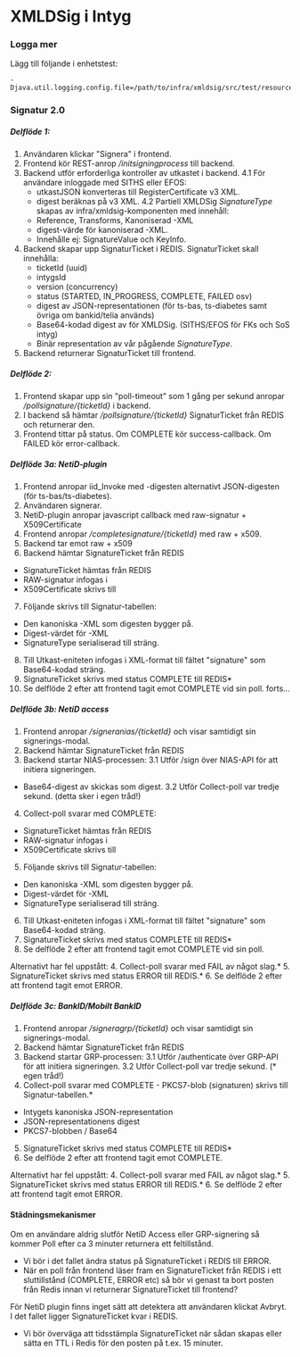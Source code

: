 # XMLDSig i Intyg

### Logga mer

Lägg till följande i enhetstest:

    -Djava.util.logging.config.file=/path/to/infra/xmldsig/src/test/resources/logging.properties
    
### Signatur 2.0

##### Delflöde 1:

1. Användaren klickar "Signera" i frontend.
2. Frontend kör REST-anrop _/initsigningprocess_ till backend.
3. Backend utför erforderliga kontroller av utkastet i backend.
4.1 För användare inloggade med SITHS eller EFOS:
    - utkastJSON konverteras till RegisterCertificate v3 XML.
    - digest beräknas på v3 XML.
4.2 Partiell XMLDSig _SignatureType_ skapas av infra/xmldsig-komponenten med innehåll:
    - Reference, Transforms, Kanoniserad <intyg>-XML
    - digest-värde för kanoniserad <intyg>-XML.
    - Innehålle ej: SignatureValue och KeyInfo.   
5. Backend skapar upp SignaturTicket i REDIS. SignaturTicket skall innehålla:
    - ticketId (uuid)
    - intygsId
    - version (concurrency)
    - status (STARTED, IN_PROGRESS, COMPLETE, FAILED osv)
    - digest av JSON-representationen (för ts-bas, ts-diabetes samt övriga om bankid/telia används)
    - Base64-kodad digest av <SignedInfo> för XMLDSig. (SITHS/EFOS för FKs och SoS intyg)
    - Binär representation av vår pågående _SignatureType_.
6. Backend returnerar SignaturTicket till frontend.

##### Delflöde 2:

1. Frontend skapar upp sin "poll-timeout" som 1 gång per sekund anropar _/pollsignature/{ticketId}_ i backend.
2. I backend så hämtar _/pollsignature/{ticketId}_ SignaturTicket från REDIS och returnerar den.
3. Frontend tittar på status. Om COMPLETE kör success-callback. Om FAILED kör error-callback.

##### Delflöde 3a: NetiD-plugin
1. Frontend anropar iid_Invoke med <SignedInfo>-digesten alternativt JSON-digesten (för ts-bas/ts-diabetes).
2. Användaren signerar.
3. NetiD-plugin anropar javascript callback med raw-signatur + X509Certificate
4. Frontend anropar _/completesignature/{ticketId}_ med raw + x509.
5. Backend tar emot raw + x509
6. Backend hämtar SignatureTicket från REDIS
  - SignatureTicket hämtas från REDIS
  - RAW-signatur infogas i <SignedInfo>
  - X509Certificate skrivs till <KeyInfo>
7. Följande skrivs till Signatur-tabellen:
  - Den kanoniska <intyg>-XML som digesten bygger på.
  - Digest-värdet för <intyg>-XML
  - SignatureType serialiserad till sträng.
8. Till Utkast-eniteten infogas <Signature> i XML-format till fältet "signature" som Base64-kodad sträng.
9. SignatureTicket skrivs med status COMPLETE till REDIS*
10. Se delflöde 2 efter att frontend tagit emot COMPLETE vid sin poll.
forts...

##### Delflöde 3b: NetiD access
1. Frontend anropar _/signeranias/{ticketId}_ och visar samtidigt sin signerings-modal.
2. Backend hämtar SignatureTicket från REDIS
3. Backend startar NIAS-processen:
3.1 Utför /sign över NIAS-API för att initiera signeringen.
  - Base64-digest av <SignedInfo> skickas som digest.
3.2 Utför Collect-poll var tredje sekund. (detta sker i egen tråd!)
4. Collect-poll svarar med COMPLETE:
  - SignatureTicket hämtas från REDIS
  - RAW-signatur infogas i <SignedInfo>
  - X509Certificate skrivs till <KeyInfo>
5. Följande skrivs till Signatur-tabellen:
  - Den kanoniska <intyg>-XML som digesten bygger på.
  - Digest-värdet för <intyg>-XML
  - SignatureType serialiserad till sträng.
6. Till Utkast-eniteten infogas <Signature> i XML-format till fältet "signature" som Base64-kodad sträng.
7. SignatureTicket skrivs med status COMPLETE till REDIS*
8. Se delflöde 2 efter att frontend tagit emot COMPLETE vid sin poll.

Alternativt har fel uppstått:
4. Collect-poll svarar med FAIL av något slag.*
5. SignatureTicket skrivs med status ERROR till REDIS.*
6. Se delflöde 2 efter att frontend tagit emot ERROR.

##### Delflöde 3c: BankID/Mobilt BankID
1. Frontend anropar _/signeragrp/{ticketId}_ och visar samtidigt sin signerings-modal.
2. Backend hämtar SignatureTicket från REDIS
3. Backend startar GRP-processen:
3.1 Utför /authenticate över GRP-API för att initiera signeringen.
3.2 Utför Collect-poll var tredje sekund. (* egen tråd!)
4. Collect-poll svarar med COMPLETE - PKCS7-blob (signaturen) skrivs till Signatur-tabellen.*
  - Intygets kanoniska JSON-representation
  - JSON-representationens digest
  - PKCS7-blobben / Base64
5. SignatureTicket skrivs med status COMPLETE till REDIS*
6. Se delflöde 2 efter att frontend tagit emot COMPLETE.

Alternativt har fel uppstått:
4. Collect-poll svarar med FAIL av något slag.*
5. SignatureTicket skrivs med status ERROR till REDIS.*
6. Se delflöde 2 efter att frontend tagit emot ERROR.

#### Städningsmekanismer

Om en användare aldrig slutför NetiD Access eller GRP-signering så kommer Poll efter ca 3 minuter returnera ett feltillstånd. 
- Vi bör i det fallet ändra status på SignatureTicket i REDIS till ERROR.
- När en poll från frontend läser fram en SignatureTicket från REDIS i ett sluttillstånd (COMPLETE, ERROR etc) så bör vi genast ta bort posten från Redis innan vi returnerar SignatureTicket till frontend?

För NetiD plugin finns inget sätt att detektera att användaren klickat Avbryt. I det fallet ligger SignatureTicket kvar i REDIS.
- Vi bör överväga att tidsstämpla SignatureTicket när sådan skapas eller sätta en TTL i Redis för den posten på t.ex. 15 minuter.

